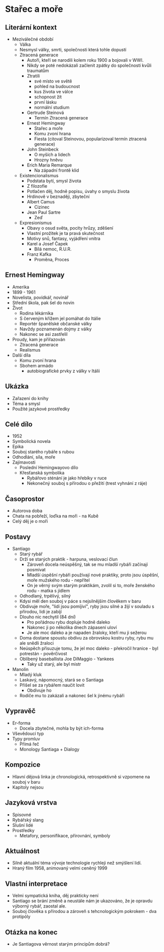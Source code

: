 # Stařec a moře

## Literární kontext
- Meziválečné období
    - Válka
    - Nesmysl války, smrti, společnosti která tohle dopustí
    - Ztracená generace
        - Autoři, kteří se narodili kolem roku 1900 a bojovali v WWI.
        - Nikdy se poté nedokázali začlenit zpátky do společnosti kvůli traumatům
        - Ztratili 
            - své místo ve světě
            - pohled na budoucnost
            - kus života ve válce
            - schopnost žít
            - první lásku
            - normální studium
        - Gertrude Steinová
            - Termín Ztracená generace
        - Ernest Hemingway
            - Stařec a moře
            - Komu zvoní hrana
            - Fiesta (citoval Steinovou, popularizoval termín ztracená generace)
        - John Steinbeck
            - O myších a lidech
            - Hrozny hněvu
        - Erich Maria Remarque
            - Na západní frontě klid
    - Existencionalismus
        - Podstata bytí, smysl života
        - Z filozofie
        - Potlačen děj, hodně popisu, úvahy o smyslu života
        - Hrdinově v beznaději, zbyteční
        - Albert Camus
            - Cizinec
        - Jean Paul Sartre
            - Zeď
    - Expresionismus
        - Obavy o osud světa, pocity hrůzy, zděšení
        - Vlastní prožitek je ta pravá skutečnost
        - Motivy snů, fantasy, vyjádření vnitra
        - Karel a Josef Čapek
            - Bílá nemoc, R.U.R.
        - Franz Kafka
            - Proměna, Proces

## Ernest Hemingway
- Amerika
- 1899 - 1961
- Novelista, povídkář, novinář
- Střední škola, pak šel do novin
- Život
    - Rodina lékárníka
    - S červeným křížem jel pomáhat do Itálie
    - Reportér španělské občanské války
    - Navždy poznamenán dojmy z války
    - Nakonec se asi zastřelil
- Proudy, kam je přiřazován
    - Ztracená generace
    - Realismus
- Další díla
    - Komu zvoní hrana
    - Sbohem armádo
        - autobiografické prvky z války v Itálii

## Ukázka
- Zařazení do knihy
- Téma a smysl
- Použité jazykové prostředky

## Celé dílo
- 1952
- Symbolická novela
- Epika
- Souboj starého rybáře s rubou
- Odhodlání, síla, moře
- Zajímavosti
    - Poslední Hemingwayovo dílo
    - Křesťanská symbolika 
        - Rybářovo sténání je jako hřebíky v ruce
        - Nekonečný souboj s přírodou o přežití (trest vyhnání z ráje)

## Časoprostor
- Autorova doba
- Chata na pobřeží, loďka na moři - na Kubě
- Celý děj je o moři

## Postavy
- Santiago
    - Starý rybář
    - Drží se starých praktik - harpuna, veslovací člun
        - Zároveň docela neúspěšný, tak se mu mladší rybáři začínají posmívat
        - Mladší úspěšní rybáři používají nové praktiky, proto jsou úspěšní, moře mužského rodu - nepřítel
        - On je věrný svým starým praktikám, zvolil si to, moře ženského rodu - matka s jídlem
    - Odhodlaný, trpělivý, silný
    - Kdysi měl den souboj v páce s nejsilnějším člověkem v baru
    - Obdivuje moře, "lidi jsou pomíjiví", ryby jsou silné a žijí v souladu s přírodou, lidi je zabíjí
    - Dlouho nic nechytil (84 dní)
        - Pro pořádnou rybu dopluje hodně daleko
        - Nakonec ji po několika dnech zápasení uloví
        - Je ale moc daleko a je napaden žraloky, kteří mu ji sežerou
    - Doma dostane spoustu obdivu za obrovskou kostru ryby, rybu mu ale snědli žraloci
    - Neúspěch přisuzuje tomu, že jel moc daleko - překročil hranice - byl potrestán - pověrčivost
    - Oblíbený baseballista Joe DiMaggio - Yankees
        - Taky už starý, ale byl mistr
- Manolin
    - Mladý kluk
    - Laskavý, nápomocný, stará se o Santiaga
    - Přišel se za rybářem naučit lovit
        - Obdivuje ho
    - Rodiče mu to zakázali a nakonec šel k jinému rybáři

## Vypravěč
- Er-forma
    - Docela zbytečné, mohla by být ich-forma
- Vševědoucí typ
- Typy promluv
    - Přímá řeč
    - Monology Santiaga + Dialogy

## Kompozice
- Hlavní dějová linka je chronologická, retrospektivně si vzpomene na souboj v baru
- Kapitoly nejsou

## Jazyková vrstva
- Spisovné
- Rybářský slang
- Slušní lidé
- Prostředky
    - Metafory, personifikace, přirovnání, symboly

## Aktuálnost
- Silně aktuální téma vývoje technologie rychleji než smýšlení lidí.
- Hraný film 1958, animovaný velmi ceněný 1999

## Vlastní interpretace
- Velmi sympatická kniha, děj prakticky není
- Santiago se brání změně a neustále nám je ukazováno, že je opravdu výborný rybář, zaostal ale.
- Souboj člověka s přírodou a zároveň s tehcnologickým pokrokem - dva protipóly

## Otázka na konec
- Je Santiagova věrnost starým principům dobrá?
